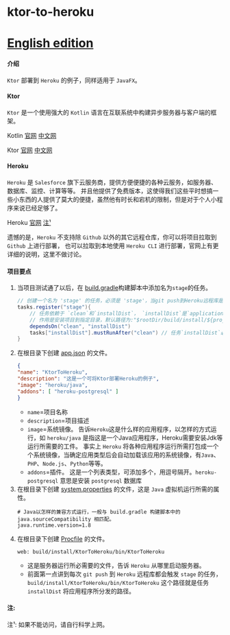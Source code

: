 # ktor-to-heroku 
[English edition](/README.md)
==============
#### 介绍
`Ktor` 部署到 `Heroku` 的例子，同样适用于 `JavaFX`。

#### Ktor
`Ktor` 是一个使用强大的 `Kotlin` 语言在互联系统中构建异步服务器与客户端的框架。

Kotlin [官网](https://kotlinlang.org/) [中文网](https://www.kotlincn.net/)

Ktor [官网](https://ktor.io/) [中文网](https://ktor.kotlincn.net/)

#### Heroku
`Heroku` 是 `Salesforce` 旗下云服务商，提供方便便捷的各种云服务，如服务器、数据库、监控、计算等等。
并且他提供了免费版本，这使得我们这些平时想搞一些小东西的人提供了莫大的便捷，虽然他有时长和宕机的限制，但是对于个人小程序来说已经足够了。

Heroku [官网](https://www.heroku.com/) [注¹](#注)

遗憾的是，`Heroku` 不支持除 `Github` 以外的其它远程仓库，你可以将项目拉取到 `Github` 上进行部署，
也可以拉取到本地使用 `Heroku CLI` 进行部署，官网上有更详细的说明，这里不做讨论。

#### 项目要点
1. 当项目测试通了以后，在 [build.gradle](/build.gradle)构建脚本中添加名为`stage`的任务。
    ~~~groovy
    // 创建一个名为 'stage' 的任务，必须是 'stage'，当git push到Heroku远程库是会触发这个任务
    tasks.register("stage"){
        // 任务依赖于 `clean`和`installDist`， `installDist`是`application`插件内建的任务，
        // 作用是安装项目到指定目录，默认路径为:"$rootDir/build/install/${project.name}"。
        dependsOn("clean", "installDist")
        tasks["installDist"].mustRunAfter("clean") // 任务`installDist`必须在`clean`之后运行。
    }
    ~~~
1. 在根目录下创建 [app.json](/app.json) 的文件。
    ~~~json
    {
    "name": "KtorToHeroku",
    "description": "这是一个可将Ktor部署Heroku的例子",
    "image": "heroku/java",
    "addons": [ "heroku-postgresql" ]
    }
    ~~~~
    * `name`=项目名称
    * `description`=项目描述
    * `image`=系统镜像。
        告诉`Heroku`这是什么样的应用程序，以怎样的方式运行，如 `heroku/java` 是指这是一个Java应用程序，Heroku需要安装Jdk等运行所需要的工件。
        事实上 `Heroku` 将各种应用程序运行所需打包成一个个系统镜像，当确定应用类型后会自动加载该应用的系统镜像，有`Java`、`PHP`、`Node.js`、`Python`等等。
    * `addons`=插件。
        这是一个列表类型，可添加多个，用逗号隔开。`heroku-postgresql` 意思是安装 `postgresql` 数据库
1. 在根目录下创建 [system.properties](/system.properties) 的文件，这是 `Java` 虚拟机运行所需的属性。
    ~~~properties
    # Java以怎样的兼容方式运行，一般与 build.gradle 构建脚本中的 java.sourceCompatibility 相匹配。
    java.runtime.version=1.8
    ~~~
1. 在根目录下创建 [Procfile](/Procfile) 的文件。
    ~~~text
    web: build/install/KtorToHeroku/bin/KtorToHeroku
    ~~~
    * 这是服务器运行所必需要的文件，告诉 `Heroku` 从哪里启动服务器。
    * 前面第一点讲到每次 `git push` 到 `Heroku` 远程库都会触发 `stage` 的任务，
    `build/install/KtorToHeroku/bin/KtorToHeroku` 这个路径就是任务 `installDist` 将应用程序所分发的路径。
    
#### 注:
注¹: 如果不能访问，请自行科学上网。